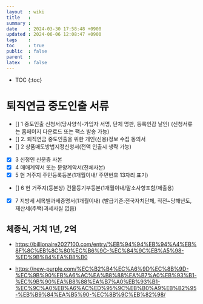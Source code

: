 ```yaml
---
layout  : wiki
title   : 
summary : 
date    : 2024-03-30 17:58:48 +0900
updated : 2024-06-06 12:08:47 +0900
tags    : 
toc     : true
public  : false
parent  : 
latex   : false
---
```

* TOC
{:toc}

# 퇴직연금 중도인출 서류
- [] 1 중도인출 신청서(당사양식-가입자 서명, 단체 명판, 등록인감 날인)
   (신청서류는 홈페이지 다운로드 또는 팩스 발송 가능)
- [] 2. 퇴직연금 중도인출을 위한 개인(신용)정보 수집 동의서
- [] 2 상품매도방법지정신청서(전액 인출시 생략 가능)
- [x] 3 신청인 신분증 사본 
- [x] 4  매매계약서 또는 분양계악서(전체사본)
- [x] 5 현 거주지 주민등록등본(1개월이내/ 주민번호 13자리 표기)
- [] 6 현 거주지(등본상) 건물등기부등본(1개월이내/말소사항포함/제출용)
- [x] 7 지방세 세목별과세증명서(1개월이내)
(발급기준:전국자치단체, 직전~당해년도, 재산세(주택)과세사실 없음)


## 체증식, 거치 1년, 2억

- https://billionaire2027100.com/entry/%EB%94%94%EB%94%A4%EB%8F%8C%EB%8C%80%EC%B6%9C-%EC%84%9C%EB%A5%98-%ED%9B%84%EA%B8%B0

- https://new-purple.com/%EC%B2%B4%EC%A6%9D%EC%8B%9D-%EC%9B%90%EB%A6%AC%EA%B8%88%EA%B7%A0%EB%93%B1-%EC%9B%90%EA%B8%88%EA%B7%A0%EB%93%B1-%EC%9C%A0%EB%A6%AC%ED%95%9C%EB%B0%A9%EB%B2%95-%EB%B9%84%EA%B5%90-%EC%8B%9C%EB%82%98/


